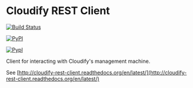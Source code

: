 Cloudify REST Client
====================

[![Build Status](https://travis-ci.org/cloudify-cosmo/packman.svg?branch=develop)](https://travis-ci.org/cloudify-cosmo/cloudify-rest-client)

[![PyPI](http://img.shields.io/pypi/dm/packman.svg)](http://img.shields.io/pypi/dm/cloudify-rest-client.svg)

[![PypI](http://img.shields.io/pypi/v/packman.svg)](http://img.shields.io/pypi/v/cloudify-rest-client.svg)


Client for interacting with Cloudify's management machine.

See [http://cloudify-rest-client.readthedocs.org/en/latest/](http://cloudify-rest-client.readthedocs.org/en/latest/)